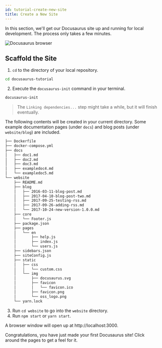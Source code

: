 ```yaml
---
id: tutorial-create-new-site
title: Create a New Site 
---
```


In this section, we'll get our Docusaurus site up and running for local development. The process only takes a few minutes.

<img alt="Docusaurus browser" src="/img/undraw_docusaurus_browser.svg" class="docImage"/>

## Scaffold the Site

1. `cd` to the directory of your local repository.

```sh
cd docusaurus-tutorial
```

2. Execute the `docusaurus-init` command in your terminal.

```sh
docusaurus-init
```

> The `Linking dependencies...` step might take a while, but it will finish eventually.

The following contents will be created in your current directory. Some example documentation pages (under `docs`) and blog posts (under `website/blog`) are included.

```sh
├── Dockerfile
├── docker-compose.yml
├── docs
│   ├── doc1.md
│   ├── doc2.md
│   ├── doc3.md
│   ├── exampledoc4.md
│   └── exampledoc5.md
└── website
    ├── README.md
    ├── blog
    │   ├── 2016-03-11-blog-post.md
    │   ├── 2017-04-10-blog-post-two.md
    │   ├── 2017-09-25-testing-rss.md
    │   ├── 2017-09-26-adding-rss.md
    │   └── 2017-10-24-new-version-1.0.0.md
    ├── core
    │   └── Footer.js
    ├── package.json
    ├── pages
    │   └── en
    │       ├── help.js
    │       ├── index.js
    │       └── users.js
    ├── sidebars.json
    ├── siteConfig.js
    ├── static
    │   ├── css
    │   │   └── custom.css
    │   └── img
    │       ├── docusaurus.svg
    │       ├── favicon
    │       │   └── favicon.ico
    │       ├── favicon.png
    │       └── oss_logo.png
    └── yarn.lock
```

3. Run `cd website` to go into the `website` directory.
4. Run `npm start` or `yarn start`.

A browser window will open up at http://localhost:3000.

Congratulations, you have just made your first Docusaurus site! Click around the pages to get a feel for it.

